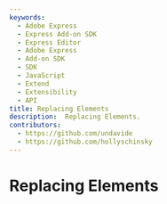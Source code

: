 ```yaml
---
keywords:
  - Adobe Express
  - Express Add-on SDK
  - Express Editor
  - Adobe Express
  - Add-on SDK
  - SDK
  - JavaScript
  - Extend
  - Extensibility
  - API
title: Replacing Elements
description:  Replacing Elements.
contributors:
  - https://github.com/undavide
  - https://github.com/hollyschinsky
---
```

# Replacing Elements